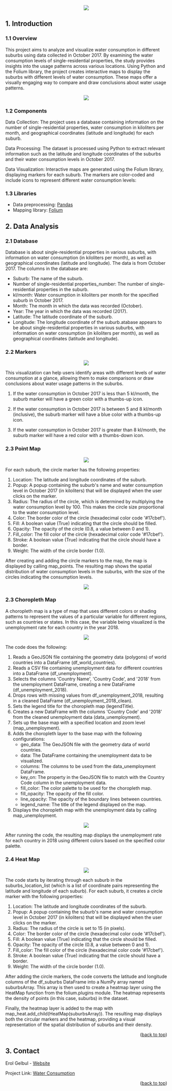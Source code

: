 <div id="top"></div>

<p align="center">
  <img src="images/cover_image.jpg">
</p>


<!-- ABOUT THE PROJECT -->
##  1. Introduction

### 1.1 Overview

This project aims to analyze and visualize water consumption in different
suburbs using data collected in October 2017. By examining the water consumption
levels of single-residential properties, the study provides insights into the
usage patterns across various locations. Using Python and the Folium library,
the project creates interactive maps to display the suburbs with different
levels of water consumption. These maps offer a visually engaging way to compare
and draw conclusions about water usage patterns.


<p align="center">
  <img src="images/ss2.png">
</p>

### 1.2 Components

Data Collection: The project uses a database containing information on the
number of single-residential properties, water consumption in kiloliters per
month, and geographical coordinates (latitude and longitude) for each suburb.


Data Processing: The dataset is processed using Python to extract relevant
information such as the latitude and longitude coordinates of the suburbs and
their water consumption levels in October 2017.


Data Visualization: Interactive maps are generated using the Folium library,
displaying markers for each suburb. The markers are color-coded and include
icons to represent different water consumption levels:


### 1.3 Libraries

- Data preprocessing: [Pandas](https://pandas.pydata.org/)
- Mapping library: [Folium](https://python-visualization.github.io/folium/)



## 2. Data Analysis

### 2.1 Database


Database is about single-residential properties in various suburbs,
with information on water consumption (in kiloliters per month), as well as
geographical coordinates (latitude and longitude). The data is from October
2017. The columns in the database are:

- Suburb: The name of the suburb.
- Number of single-residential properties_number: The number of single-residential properties in the suburb.
- kl/month: Water consumption in kiloliters per month for the specified suburb in October 2017.
- Month: The month in which the data was recorded (October).
- Year: The year in which the data was recorded (2017).
- Latitude: The latitude coordinate of the suburb.
- Longitude: The longitude coordinate of the suburb.atabase appears to be about single-residential properties in various suburbs, with information on water consumption (in kiloliters per month), as well as geographical coordinates (latitude and longitude).


### 2.2 Markers

<p align="center">
  <img src="images/ss1.png">
</p>

This visualization can help users identify areas with different levels of water
consumption at a glance, allowing them to make comparisons or draw conclusions
about water usage patterns in the suburbs.

1. If the water consumption in October 2017 is less than 5 kl/month, the suburb
marker will have a green color with a thumbs-up icon.

2. If the water consumption in October 2017 is between 5 and 8 kl/month
   (inclusive), the suburb marker will have a blue color with a thumbs-up icon.

3. If the water consumption in October 2017 is greater than 8 kl/month, the suburb
marker will have a red color with a thumbs-down icon.


### 2.3 Point Map

<p align="center">
  <img src="images/ss3.png">
</p>

For each suburb, the circle marker has the following properties:

1. Location: The latitude and longitude coordinates of the suburb.
2. Popup: A popup containing the suburb's name and water consumption level in October 2017 (in kiloliters) that will be displayed when the user clicks on the marker.
4. Radius: The radius of the circle, which is determined by multiplying the water consumption level by 100. This makes the circle size proportional to the water consumption level.
5. Color: The border color of the circle (hexadecimal color code '#17cbef').
6. Fill: A boolean value (True) indicating that the circle should be filled.
7. Opacity: The opacity of the circle (0.8, a value between 0 and 1).
8. Fill_color: The fill color of the circle (hexadecimal color code '#17cbef').
9. Stroke: A boolean value (True) indicating that the circle should have a border.
10. Weight: The width of the circle border (1.0).

After creating and adding the circle markers to the map, the map is displayed by
calling map_points. The resulting map shows the spatial distribution of water
consumption levels in the suburbs, with the size of the circles indicating the
consumption levels.

<p align="center">
  <img src="images/ss4.png">
</p>

### 2.3 Choropleth Map

A choropleth map is a type of map that uses different colors or shading patterns
to represent the values of a particular variable for different regions, such as
countries or states. In this case, the variable being visualized is the
unemployment rate for each country in the year 2018.


<p align="center">
  <img src="images/ss5.png">
</p>

The code does the following:

1. Reads a GeoJSON file containing the geometry data (polygons) of world countries into a DataFrame (df_world_countries).
2. Reads a CSV file containing unemployment data for different countries into a DataFrame (df_unemployment).
3. Selects the columns 'Country Name', 'Country Code', and '2018' from the unemployment DataFrame, creating a new DataFrame (df_unemployment_2018).
4. Drops rows with missing values from df_unemployment_2018, resulting in a cleaned DataFrame (df_unemployment_2018_clean).
5. Sets the legend title for the choropleth map (legendTitle).
6. Creates a new DataFrame with the columns 'Country Code' and '2018' from the cleaned unemployment data (data_unemployment).
7. Sets up the base map with a specified location and zoom level (map_unemployment).
8. Adds the choropleth layer to the base map with the following configurations:
   - geo_data: The GeoJSON file with the geometry data of world countries.
   - data: The DataFrame containing the unemployment data to be visualized.
   - columns: The columns to be used from the data_unemployment DataFrame.
   - key_on: The property in the GeoJSON file to match with the Country Code column in the unemployment data.
   - fill_color: The color palette to be used for the choropleth map.
   - fill_opacity: The opacity of the fill color.
   - line_opacity: The opacity of the boundary lines between countries.
   - legend_name: The title of the legend displayed on the map.
9. Displays the choropleth map with the unemployment data by calling map_unemployment.

<p align="center">
  <img src="images/ss6.png">
</p>

After running the code, the resulting map displays the unemployment rate for
each country in 2018 using different colors based on the specified color
palette.

### 2.4 Heat Map

<p align="center">
  <img src="images/ss7.png">
</p>

The code starts by iterating through each suburb in the suburbs_location_list
(which is a list of coordinate pairs representing the latitude and longitude of
each suburb). For each suburb, it creates a circle marker with the following
properties:

1. Location: The latitude and longitude coordinates of the suburb.
2. Popup: A popup containing the suburb's name and water consumption level in
October 2017 (in kiloliters) that will be displayed when the user clicks on the
marker.
3. Radius: The radius of the circle is set to 15 (in pixels).
4. Color: The border color of the circle (hexadecimal color code '#17cbef').
5. Fill: A boolean value (True) indicating that the circle should be filled.
6. Opacity: The opacity of the circle (0.8, a value between 0 and 1).
7. Fill_color: The fill color of the circle (hexadecimal color code '#17cbef').
8. Stroke: A boolean value (True) indicating that the circle should have a border.
9. Weight: The width of the circle border (1.0).

After adding the circle markers, the code converts the latitude and longitude
columns of the df_suburbs DataFrame into a NumPy array named suburbsArray. This
array is then used to create a heatmap layer using the HeatMap function from the
folium.plugins module. The heatmap represents the density of points (in this
case, suburbs) in the dataset.

Finally, the heatmap layer is added to the map with
map_heat.add_child(HeatMap(suburbsArray)). The resulting map displays both the
circular markers and the heatmap, providing a visual representation of the
spatial distribution of suburbs and their density.

<p align="right">(<a href="#top">back to top</a>)</p>

<!-- CONTACT -->
## 3. Contact

Erol Gelbul - [Website](erolgelbul.com)

Project Link: [Water Consumption](https://github.com/ErolGelbul/water_consumption)

<p align="right">(<a href="#top">back to top</a>)</p>







